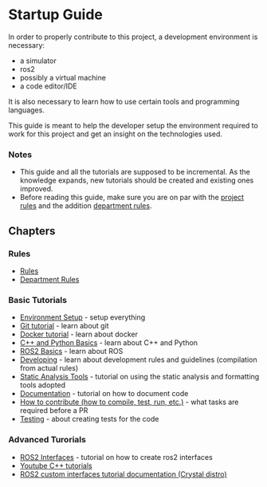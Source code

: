 # Startup Guide 

In order to properly contribute to this project, a development environment is necessary:

- a simulator
- ros2
- possibly a virtual machine
- a code editor/IDE

It is also necessary to learn how to use certain tools and programming languages.

This guide is meant to help the developer setup the environment required to work for this project and get an insight on the technologies used.

### Notes

- This guide and all the tutorials are supposed to be incremental. As the knowledge expands, new tutorials should be created and existing ones improved.
- Before reading this guide, make sure you are on par with the [project rules](https://docs.google.com/document/d/1-YuD-V7zwE_rMwYZ7jmOQysz29_Zj9U-KQ5oIUk4dAc/edit?usp=sharing) and the addition [department rules](https://docs.google.com/document/d/1kmiW4-pkKHlYM9V2sTS_4IJR4ODCaD_m/edit?usp=sharing&ouid=108427086324647392265&rtpof=true&sd=true).

## Chapters

### Rules

- [Rules](https://docs.google.com/document/d/1-YuD-V7zwE_rMwYZ7jmOQysz29_Zj9U-KQ5oIUk4dAc/edit?usp=sharing)
- [Department Rules](https://docs.google.com/document/d/1kmiW4-pkKHlYM9V2sTS_4IJR4ODCaD_m/edit?usp=sharing&ouid=108427086324647392265&rtpof=true&sd=true)

### Basic Tutorials

- [Environment Setup](./environment_setup.md) - setup everything
- [Git tutorial](./git_tutorial.md) - learn about git
- [Docker tutorial](./docker-tutorial.md) - learn about docker
- [C++ and Python Basics](./C++_basics.md) - learn about C++ and Python
- [ROS2 Basics](./ros2_tutorial.md) - learn about ROS
- [Developing](./developing.md) - learn about development rules and guidelines (compilation from actual rules)
- [Static Analysis Tools](./static_analysis_tools.md) - tutorial on using the static analysis and formatting tools adopted
- [Documentation](./documentation.md) - tutorial on how to document code
- [How to contribute (how to compile, test, run, etc.)](./contribute.md) - what tasks are required before a PR
- [Testing](./testing.md) - about creating tests for the code

### Advanced Turorials 

- [ROS2 Interfaces](./new_interface_tutorial.md) - tutorial on how to create ros2 interfaces
- [Youtube C++ tutorials](https://www.youtube.com/watch?v=18c3MTX0PK0&list=PLlrATfBNZ98dudnM48yfGUldqGD0S4FFb)
- [ROS2 custom interfaces tutorial documentation (Crystal distro)](https://docs.ros.org/en/crystal/Tutorials/Custom-ROS2-Interfaces.html#create-a-new-package)
